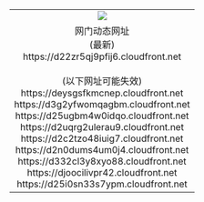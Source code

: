 ﻿<table>
  <tr></tr>
  <tr><td colspan=2 align=center><img src="https://d22zr5qj9pfij6.cloudfront.net/Up/oGate.jpg" /></td></tr>
  <tr><td colspan=2 align=center>网门动态网址<br/>(最新)
<br>https://d22zr5qj9pfij6.cloudfront.net
<br/><br/>(以下网址可能失效)
<br>https://deysgsfkmcnep.cloudfront.net
<br>https://d3g2yfwomqagbm.cloudfront.net
<br>https://d25ugbm4w0idqo.cloudfront.net
<br>https://d2uqrg2ulerau9.cloudfront.net
<br>https://d2c2tzo48iuig7.cloudfront.net
<br>https://d2n0dums4um0j4.cloudfront.net
<br>https://d332cl3y8xyo88.cloudfront.net
<br>https://djoocilivpr42.cloudfront.net
<br>https://d25i0sn33s7ypm.cloudfront.net
    </td>
  </tr>
</table>
